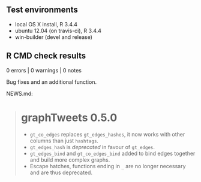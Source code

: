 ## Test environments
* local OS X install, R 3.4.4
* ubuntu 12.04 (on travis-ci), R 3.4.4
* win-builder (devel and release)

## R CMD check results

0 errors | 0 warnings | 0 notes

Bug fixes and an additional function.

NEWS.md:

> # graphTweets 0.5.0
> 
> * `gt_co_edges` replaces `gt_edges_hashes`, it now works with other columns than just `hashtags`.
> * `gt_edges_hash` is _deprecated_ in favour of `gt_edges`.
> * `gt_edges_bind` and `gt_co_edges_bind` added to bind edges together and build more complex graphs.
> * Escape hatches, functions ending in `_` are no longer necessary and are thus deprecated.

